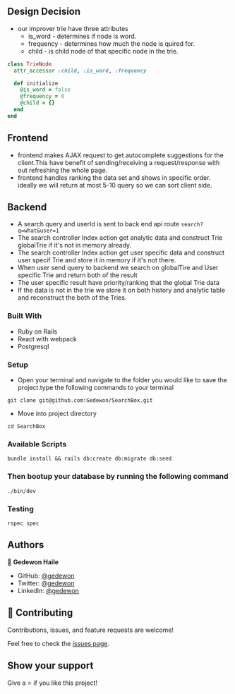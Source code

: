 

## Design Decision 


- our improver  trie have three attributes 
    * is_word - determines if node is word.
    * frequency - determines how much the node is quired for.
    * child - is child node of that specific node in the trie.

```rb
class TrieNode
  attr_accessor :child, :is_word, :frequency

  def initialize
    @is_word = false
    @frequency = 0
    @child = {}
  end
end
```

## Frontend
- frontend makes AJAX request to get autocomplete suggestions for the client.This have benefit of sending/receiving a request/response with out
  refreshing the whole page.
- frontend handles ranking the data set and shows in specific order. ideally we will return at most 5-10 query so we can sort client side.
## Backend
- A search query and userId is sent to back end api route ```search?q=what&user=1```
- The search controller Index action get analytic data and construct Trie globalTrie if it's not in memory already.
- The search controller Index action get user specific data and construct user specif Trie and store it in memory if it's not there.
- When user send query to backend we search on globalTire and User specific Trie and return both of the result 
- The user specific result have priority/ranking that the global Trie data 
- If the data is not in the trie we store it on both history and analytic table and reconstruct the both of the Tries.



### Built With

- Ruby on Rails
- React with webpack
- Postgresql

### Setup

- Open your terminal and navigate to the folder you would like to save the project.type the following commands to your terminal 

```
git clone git@github.com:Gedewon/SearchBox.git
```

- Move into project directory

```
cd SearchBox
```

### Available Scripts

```
bundle install && rails db:create db:migrate db:seed 
```

### Then bootup your database by running the following command 

```
./bin/dev
```


### Testing

```
rspec spec
```

## Authors

👤 **Gedewon Haile**

- GitHub: [@gedewon](https://github.com/gedewon)
- Twitter: [@gedewon](https://twitter.com/gedi_haile)
- LinkedIn: [@gedewon](https://linkedin.com/in/gedewon)

## 🤝 Contributing

Contributions, issues, and feature requests are welcome!

Feel free to check the [issues page](https://github.com/Gedewon/SearchBox/issues).

## Show your support

Give a ⭐️ if you like this project!


